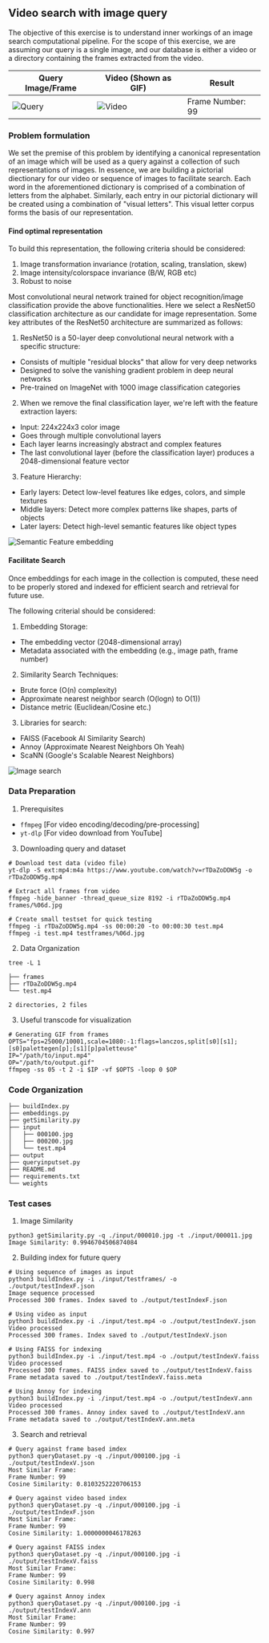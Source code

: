 ## Video search with image query
The objective of this exercise is to understand inner workings of an image search computational pipeline.
For the scope of this exercise, we are assuming our query is a single image, and our database is either 
a video or a directory containing the frames extracted from the video.

Query Image/Frame |  Video (Shown as GIF) | Result |
------------------|-----------------------|--------|
![Query](./input/000100.jpg "Frame 100") | ![Video](../assets/ex01-test.gif "Video") | Frame Number: 99 | 

### Problem formulation

We set the premise of this problem by identifying a canonical representation of an image which will be
used as a query against a collection of such representations of images. In essence, we are building a 
pictorial diectionary for our video or sequence of images to facilitate search. Each word in the 
aforementioned dictionary is comprised of a combination of letters from the alphabet. Similarly, each 
entry in our pictorial dictionary will be created using a combination of "visual letters". This visual 
letter corpus forms the basis of our representation. 

#### Find optimal representation
To build this representation, the following criteria should be considered:
1. Image transformation invariance (rotation, scaling, translation, skew)
2. Image intensity/colorspace invariance (B/W, RGB etc)
3. Robust to noise

Most convolutional neural network trained for object recognition/image classification provide the above 
functionalities. Here we select a ResNet50 classification architecture as our candidate for image 
representation. Some key attributes of the ResNet50 architecture are summarized as follows:

1. ResNet50 is a 50-layer deep convolutional neural network with a specific structure:
- Consists of multiple "residual blocks" that allow for very deep networks
- Designed to solve the vanishing gradient problem in deep neural networks
- Pre-trained on ImageNet with 1000 image classification categories

2. When we remove the final classification layer, we're left with the feature extraction layers:
- Input: 224x224x3 color image
- Goes through multiple convolutional layers
- Each layer learns increasingly abstract and complex features
- The last convolutional layer (before the classification layer) produces a 2048-dimensional feature vector

3. Feature Hierarchy:
- Early layers: Detect low-level features like edges, colors, and simple textures
- Middle layers: Detect more complex patterns like shapes, parts of objects
- Later layers: Detect high-level semantic features like object types

![Semantic Feature embedding](../assets/Resnet50-viz.png)

#### Facilitate Search 
Once embeddings for each image in the collection is computed, these need to be properly stored and indexed 
for efficient search and retrieval for future use. 

The following criterial should be considered:
1. Embedding Storage:
- The embedding vector (2048-dimensional array)
- Metadata associated with the embedding (e.g., image path, frame number)
2. Similarity Search Techniques:
- Brute force (O(n) complexity)
- Approximate nearest neighbor search (O(logn) to O(1))
- Distance metric (Euclidean/Cosine etc.)
3. Libraries for search:
- FAISS (Facebook AI Similarity Search)
- Annoy (Approximate Nearest Neighbors Oh Yeah)
- ScaNN (Google's Scalable Nearest Neighbors)

![Image search](../assets/imgSearch.png)

### Data Preparation
1. Prerequisites
- `ffmpeg` [For video encoding/decoding/pre-processing] 
- `yt-dlp` [For video download from YouTube]

3. Downloading query and dataset

```shell
# Download test data (video file)
yt-dlp -S ext:mp4:m4a https://www.youtube.com/watch?v=rTDaZoDDW5g -o rTDaZoDDW5g.mp4
```

```shell
# Extract all frames from video
ffmpeg -hide_banner -thread_queue_size 8192 -i rTDaZoDDW5g.mp4 frames/%06d.jpg
```

```shell
# Create small testset for quick testing
ffmpeg -i rTDaZoDDW5g.mp4 -ss 00:00:20 -to 00:00:30 test.mp4
ffmpeg -i test.mp4 testframes/%06d.jpg 
```
2. Data Organization
```shell
tree -L 1 

├── frames
├── rTDaZoDDW5g.mp4
└── test.mp4

2 directories, 2 files
```

3. Useful transcode for visualization 
```shell
# Generating GIF from frames
OPTS="fps=25000/10001,scale=1080:-1:flags=lanczos,split[s0][s1];[s0]palettegen[p];[s1][p]paletteuse"
IP="/path/to/input.mp4"
OP="/path/to/output.gif"
ffmpeg -ss 05 -t 2 -i $IP -vf $OPTS -loop 0 $OP
```

### Code Organization
```shell
├── buildIndex.py
├── embeddings.py
├── getSimilarity.py
├── input
│   ├── 000100.jpg
│   ├── 000200.jpg
│   └── test.mp4
├── output
├── queryinputset.py
├── README.md
├── requirements.txt
└── weights
```
### Test cases

1. Image Similarity

```shell
python3 getSimilarity.py -q ./input/000010.jpg -t ./input/000011.jpg
Image Similarity: 0.9946704506874084
```
2. Building index for future query
```shell
# Using sequence of images as input
python3 buildIndex.py -i ./input/testframes/ -o ./output/testIndexF.json
Image sequence processed
Processed 300 frames. Index saved to ./output/testIndexF.json

# Using video as input
python3 buildIndex.py -i ./input/test.mp4 -o ./output/testIndexV.json
Video processed
Processed 300 frames. Index saved to ./output/testIndexV.json

# Using FAISS for indexing
python3 buildIndex.py -i ./input/test.mp4 -o ./output/testIndexV.faiss
Video processed
Processed 300 frames. FAISS index saved to ./output/testIndexV.faiss
Frame metadata saved to ./output/testIndexV.faiss.meta

# Using Annoy for indexing
python3 buildIndex.py -i ./input/test.mp4 -o ./output/testIndexV.ann
Video processed
Processed 300 frames. Annoy index saved to ./output/testIndexV.ann
Frame metadata saved to ./output/testIndexV.ann.meta

```
3. Search and retrieval

```shell
# Query against frame based imdex
python3 queryDataset.py -q ./input/000100.jpg -i ./output/testIndexV.json
Most Similar Frame:
Frame Number: 99
Cosine Similarity: 0.8103252220706153

# Query against video based index 
python3 queryDataset.py -q ./input/000100.jpg -i ./output/testIndexF.json
Most Similar Frame:
Frame Number: 99
Cosine Similarity: 1.0000000046178263

# Query against FAISS index
python3 queryDataset.py -q ./input/000100.jpg -i ./output/testIndexV.faiss
Most Similar Frame:
Frame Number: 99
Cosine Similarity: 0.998

# Query against Annoy index
python3 queryDataset.py -q ./input/000100.jpg -i ./output/testIndexV.ann
Most Similar Frame:
Frame Number: 99
Cosine Similarity: 0.997
```